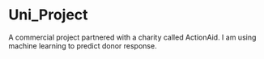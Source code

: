 # Uni_Project
A commercial project partnered with a charity called ActionAid. I am using machine learning to predict donor response.
